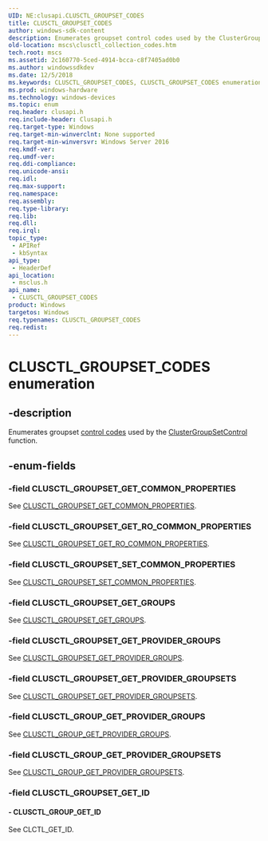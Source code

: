 ```yaml
---
UID: NE:clusapi.CLUSCTL_GROUPSET_CODES
title: CLUSCTL_GROUPSET_CODES
author: windows-sdk-content
description: Enumerates groupset control codes used by the ClusterGroupSetControl function.
old-location: mscs\clusctl_collection_codes.htm
tech.root: mscs
ms.assetid: 2c160770-5ced-4914-bcca-c8f7405ad0b0
ms.author: windowssdkdev
ms.date: 12/5/2018
ms.keywords: CLUSCTL_GROUPSET_CODES, CLUSCTL_GROUPSET_CODES enumeration [Failover Cluster], CLUSCTL_GROUPSET_GET_COMMON_PROPERTIES, CLUSCTL_GROUPSET_GET_GROUPS, CLUSCTL_GROUPSET_GET_PROVIDER_GROUPS, CLUSCTL_GROUPSET_GET_PROVIDER_GROUPSETS, CLUSCTL_GROUPSET_GET_RO_COMMON_PROPERTIES, CLUSCTL_GROUPSET_SET_COMMON_PROPERTIES, CLUSCTL_GROUP_GET_ID, CLUSCTL_GROUP_GET_PROVIDER_GROUPS, CLUSCTL_GROUP_GET_PROVIDER_GROUPSETS, msclus/CLUSCTL_GROUPSET_CODES, msclus/CLUSCTL_GROUPSET_GET_COMMON_PROPERTIES, msclus/CLUSCTL_GROUPSET_GET_GROUPS, msclus/CLUSCTL_GROUPSET_GET_PROVIDER_GROUPS, msclus/CLUSCTL_GROUPSET_GET_PROVIDER_GROUPSETS, msclus/CLUSCTL_GROUPSET_GET_RO_COMMON_PROPERTIES, msclus/CLUSCTL_GROUPSET_SET_COMMON_PROPERTIES, msclus/CLUSCTL_GROUP_GET_ID, msclus/CLUSCTL_GROUP_GET_PROVIDER_GROUPS, msclus/CLUSCTL_GROUP_GET_PROVIDER_GROUPSETS, mscs.clusctl_collection_codes
ms.prod: windows-hardware
ms.technology: windows-devices
ms.topic: enum
req.header: clusapi.h
req.include-header: Clusapi.h
req.target-type: Windows
req.target-min-winverclnt: None supported
req.target-min-winversvr: Windows Server 2016
req.kmdf-ver: 
req.umdf-ver: 
req.ddi-compliance: 
req.unicode-ansi: 
req.idl: 
req.max-support: 
req.namespace: 
req.assembly: 
req.type-library: 
req.lib: 
req.dll: 
req.irql: 
topic_type:
 - APIRef
 - kbSyntax
api_type:
 - HeaderDef
api_location:
 - msclus.h
api_name:
 - CLUSCTL_GROUPSET_CODES
product: Windows
targetos: Windows
req.typenames: CLUSCTL_GROUPSET_CODES
req.redist: 
---
```


# CLUSCTL_GROUPSET_CODES enumeration


## -description


Enumerates groupset <a href="https://msdn.microsoft.com/b8ab57bd-f83e-46c2-9c9c-02107c3881bf">control codes</a> used by 
    the <a href="https://msdn.microsoft.com/20f0f70a-b300-41b8-b215-e5a3f24db44b">ClusterGroupSetControl</a> function.


## -enum-fields




### -field CLUSCTL_GROUPSET_GET_COMMON_PROPERTIES

See <a href="https://msdn.microsoft.com/CC8D848F-645B-4B26-8E70-DED95F25681B">CLUSCTL_GROUPSET_GET_COMMON_PROPERTIES</a>.


### -field CLUSCTL_GROUPSET_GET_RO_COMMON_PROPERTIES

See <a href="https://msdn.microsoft.com/F3410FAC-2FC0-4C59-BCB1-DED4DD63D5D8">CLUSCTL_GROUPSET_GET_RO_COMMON_PROPERTIES</a>.


### -field CLUSCTL_GROUPSET_SET_COMMON_PROPERTIES

See <a href="https://msdn.microsoft.com/B2C0D9C6-C26E-4A56-A15E-243ED6429C8E">CLUSCTL_GROUPSET_SET_COMMON_PROPERTIES</a>.


### -field CLUSCTL_GROUPSET_GET_GROUPS

See <a href="https://msdn.microsoft.com/96C75F3B-F9E6-4557-BF41-C8F9D1E1EE3A">CLUSCTL_GROUPSET_GET_GROUPS</a>.


### -field CLUSCTL_GROUPSET_GET_PROVIDER_GROUPS

See <a href="https://msdn.microsoft.com/8C2AE592-67C9-4E57-B762-A95759F28538">CLUSCTL_GROUPSET_GET_PROVIDER_GROUPS</a>.


### -field CLUSCTL_GROUPSET_GET_PROVIDER_GROUPSETS

See <a href="https://msdn.microsoft.com/76222551-F27D-4354-8B4B-C9FA5EE55C22">CLUSCTL_GROUPSET_GET_PROVIDER_GROUPSETS</a>.


### -field CLUSCTL_GROUP_GET_PROVIDER_GROUPS

See <a href="https://msdn.microsoft.com/63347D0A-3C5B-4BC6-BE64-79E40D115F7B">CLUSCTL_GROUP_GET_PROVIDER_GROUPS</a>.


### -field CLUSCTL_GROUP_GET_PROVIDER_GROUPSETS

See <a href="https://msdn.microsoft.com/C51FDDBC-5E32-4950-9A1E-64843F184172">CLUSCTL_GROUP_GET_PROVIDER_GROUPSETS</a>.


### -field CLUSCTL_GROUPSET_GET_ID




#### - CLUSCTL_GROUP_GET_ID

See CLCTL_GET_ID.

